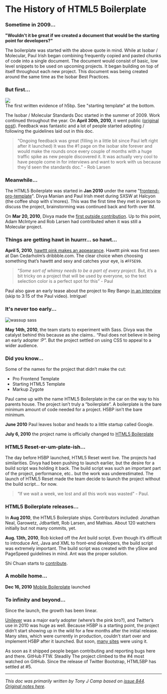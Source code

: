 # The History of HTML5 Boilerplate

### Sometime in 2009...

**"Wouldn't it be great if we created a document that would be the starting point for developers?"**

The boilerplate was started with the above quote in mind. While at Isobar / Molecular, Paul Irish began combining frequently copied and pasted chunks of code into a single document. The document would consist of basic, low level snippets to be used on upcoming projects. It began building on top of itself throughout each new project. This document was being created around the same time as the Isobar Best Practices.

### But first...

[![](http://farm8.staticflickr.com/7029/6607270967_3f77e7e698.jpg)](http://www.flickr.com/photos/paul_irish/6607270967/sizes/l/in/photostream/)  
The first written evidence of h5bp. See "starting template" at the bottom.

The Isobar / Molecular Standards Doc started in the summer of 2009. Work continued throughout the year. On **April 30th, 2010**, it went public ([original post](http://na.isobar.com/2010/our-front-end-development-best-practices/)). Feedback was fantastic and a lot of people started adopting / following the guidelines laid out in this doc.

> “Ongoing feedback was great (filling in a little bit since Paul left right after it launched) It was the #1 page on the isobar site forever and would make the rounds once every couple of months with a huge traffic spike as new people discovered it. It was actually very cool to have people come in for interviews and want to work with us because they'd seen the standards doc.” - Rob Larsen

### Meanwhile...

The HTML5 Boilerplate was started in **Jan 2010** under the name "[frontend-pro-template](http://paulirish.com/i/d96e60.png)". Divya Manian and Paul Irish meet during SXSW at Halcyon (the coffee shop with s'mores). This was the first time they met in person to discuss the project, brainstorming was continued back and forth over IM.

On **Mar 20, 2010**, Divya made the [first outside contribution](https://gist.github.com/a5acef7fc2dbe12f1644). Up to this point, Adam McIntyre and Rob Larsen had contributed when it was still a Molecular project.

### Things are getting hawt in huurrr... so hawt...

**April 5, 2010**, <a href="https://github.com/h5bp/html5-boilerplate/commit/e580422990d22676fd1acfd4429421b2980c1a38">hawttt pink makes an appearance</a>. Hawttt pink was first seen at Dan Cedarholm’s dribbble.com. The clear choice when choosing something that’s hawttt and sexy and catches your eye, is `#FF5E99`.

> “*Some sort of whimsy needs to be a part of every project.* But, it’s a bit tricky on a project that will be used by everyone, so the text selection color is a perfect spot for this” - Paul

Paul also gave an early tease about the project to Rey Bango [in an interview](http://blog.reybango.com/2010/05/14/video-interviews-the-yayquery-crew-and-paul-irish-of-the-jquery-team/) (skip to 3:15 of the Paul video). Intrigue!

### It's never too early...

![wassup sass](http://paulirish.com/i/ba2700.png)

**May 14th, 2010**, the team starts to experiment with Sass. Divya was the catalyst behind this because as she claims.. “Paul does not believe in being an early adopter :P”. But the project settled on using CSS to appeal to a wider audience.

### Did you know...

Some of the names for the project that didn’t make the cut:

* Pro Frontend Template
* Starting HTML5 Template
* Markup Zygote

Paul came up with the name HTML5 Boilerplate in the car on the way to his parents house. The project isn’t truly a “boilerplate”. A boilerplate is the bare minimum amount of code needed for a project. H5BP isn’t the bare minimum.

**June 2010** Paul leaves Isobar and heads to a little startup called Google.

**July 6, 2010** the project name is officially changed to [HTML5 Boilerplate](https://github.com/h5bp/html5-boilerplate/commit/5ac7c670f99d50c51ce2ac97819d6af0ff0e6e07)

### HTML5 Reset-er-um-plate-ish...

The day before H5BP launched, HTML5 Reset went live. The projects had similarities. Divya had been pushing to launch earlier, but the desire for a build script was holding it back. The build script was such an important part of the project, performance, etc.. but the work was underestimated. The launch of HTML5 Reset made the team decide to launch the project without the build script... for now.

> “If we wait a week, we lost and all this work was wasted” - Paul.

### HTML5 Boilerplate releases...

In **Aug 2010**, the HTML5 Boilerplate ships. Contributors included: Jonathan Neal, Garowetz, Jdbartlett, Rob Larsen, and Mathias. About 120 watchers initially but not many commits, yet.

**Aug. 13th, 2010**, Rob kicked off the Ant build script. Even though it’s difficult to introduce Ant, Java and XML to front-end developers, the build script was extremely important. The build script was created with the ySlow and PageSpeed guidelines in mind. Ant was the proper solution.

Shi Chuan starts to [contribute](https://github.com/h5bp/html5-boilerplate/commit/e10e662a48f51486ca10e56180e21be832aa47d9).

### A mobile home...

**Dec 16, 2010** [Mobile Boilerplate](https://html5boilerplate.com/mobile) launched

### To infinity and beyond...

Since the launch, the growth has been linear.

<a href="http://www.unilever.com/">Unilever</a> was a major early adopter (where’s the pink bro?), and Twitter’s use in 2010 was huge as well. Because H5BP is a starting point, the project didn’t start showing up in the wild for a few months after the initial release. Many sites, which were currently in production, couldn't start over and implement H5BP after it launched. But soon, <a href="http://html5boilerplate.tumblr.com/">many sites</a> were using it.

As soon as it shipped people began contributing and reporting bugs here and there. GitHub FTW. Steadily The project climbed to the #4 most watched on GitHub. Since the release of Twitter Bootstrap, HTML5BP has settled at #5.

<hr>

_This doc was primarily written by Tony J Camp based on [issue 844](https://github.com/h5bp/html5-boilerplate/issues/844). [Original notes here](http://piratepad.net/qS4UQzl2zD)._